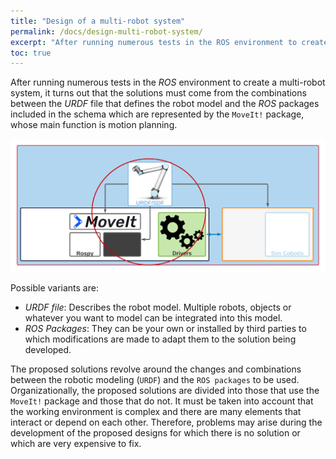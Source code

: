 ```yaml
---
title: "Design of a multi-robot system"
permalink: /docs/design-multi-robot-system/
excerpt: "After running numerous tests in the ROS environment to create a multi-robot system, it turns out that the solutions must come from the combinations between the URDF file that defines the robot model and the ROS packages included in the schema which are represented by the MoveIt! package, whose main function is motion planning."
toc: true
---
```


After running numerous tests in the *ROS* environment to create a multi-robot system, it turns out that the solutions must come from the combinations between the *URDF* file that defines the robot model and the *ROS* packages included in the schema which are represented by the `MoveIt!` package, whose main function is motion planning.

![image](https://raw.githubusercontent.com/Serru/MultiCobot-UR10-Gripper/main/doc/imgs_md/Diseno-General-focus.png "ROS Tools and Drivers in Design") 

Possible variants are: 

- *URDF file*: Describes the robot model. Multiple robots, objects or whatever you want to model can be integrated into this model.
- *ROS Packages*: They can be your own or installed by third parties to which modifications are made to adapt them to the solution being developed. 

The proposed solutions revolve around the changes and combinations between the robotic modeling (`URDF`) and the `ROS packages` to be used. Organizationally, the proposed solutions are divided into those that use the `MoveIt!` package and those that do not. It must be taken into account that the working environment is complex and there are many elements that interact or depend on each other. Therefore, problems may arise during the development of the proposed designs for which there is no solution or which are very expensive to fix. 